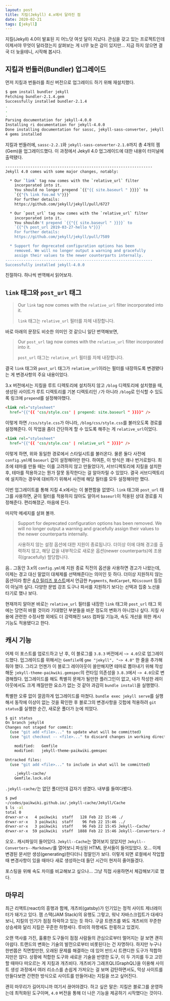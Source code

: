 ```yaml
---
layout: post
title: 지킬(Jekyll) 4.x에서 달라진 점
date: 2020-02-21
tags: [jekyll]
---
```


지킬(Jekyll) 4.0이 발표된 지 어느덧 여섯 달이 지났다. 관심을 갖고 있는 프로젝트인데 이제서야 무엇이 달라졌는지 살펴보는 게 너무 늦은 감이 있지만... 지금 하지 않으면 결국 더 늦을테니, 시작해 봅시다.


## 지킬과 번들러(Bundler) 업그레이드

먼저 지킬과 번들러를 최신 버전으로 업그레이드 하기 위해 재설치했다.

````sh
$ gem install bundler jekyll
Fetching bundler-2.1.4.gem
Successfully installed bundler-2.1.4
.
.
.
Parsing documentation for jekyll-4.0.0
Installing ri documentation for jekyll-4.0.0
Done installing documentation for sassc, jekyll-sass-converter, jekyll after 4 seconds
4 gems installed
````

지킬과 번들러에, `sassc-2.2.1`와 `jekyll-sass-converter-2.1.0`까지 총 4개의 젬(Gem)을 업그레이드했다. 이 과정에서 Jekyll 4.0 업그레이드에 대한 내용이 터미널에 출력됐다.

````sh
-----------------------------------------------------------------
Jekyll 4.0 comes with some major changes, notably:

  * Our `link` tag now comes with the `relative_url` filter
    incorporated into it.
    You should no longer prepend `{{"{{ site.baseurl " }}}}` to
    `{{"{% link foo.md %"}}}`
    For further details:
    https://github.com/jekyll/jekyll/pull/6727

  * Our `post_url` tag now comes with the `relative_url` filter
    incorporated into it.
    You shouldn't prepend `{{"{{ site.baseurl " }}}}` to
    `{{"{% post_url 2019-03-27-hello %"}}}`
    For further details:
    https://github.com/jekyll/jekyll/pull/7589

  * Support for deprecated configuration options has been
    removed. We will no longer output a warning and gracefully
    assign their values to the newer counterparts internally.
-----------------------------------------------------------------
Successfully installed jekyll-4.0.0
````

친절하다. 하나씩 번역해서 읽어보자.

## `link` 태그와 `post_url` 태그

> Our `link` tag now comes with the `relative_url` filter incorporated into it.
>
> `link` 태그는 `relative_url` 필터를 자체 내장합니다.

바로 아래의 문장도 비슷한 의미인 것 같으니 일단 번역해보면,

> Our `post_url` tag now comes with the `relative_url` filter incorporated into it.
>
> `post_url` 태그는 `relative_url` 필터를 자체 내장합니다.

결국 `link` 태그와 `post_url` 태그가 `relative_url`이라는 필터를 내장하도록 변경됐다는 게 변경사항의 주요 내용이었다.

3.x 버전에서는 지킬을 루트 디렉토리에 설치하지 않고 `/blog` 디렉토리에 설치했을 때, 생성된 사이트가 루트 디렉토리를 기본 디렉토리인 `/`가 아니라 `/blog`로 인식할 수 있도록 링크에 `prepend`를 설정해야했다.

````html
<link rel="stylesheet"
  href="{{"{{ 'css/style.css' | prepend: site.baseurl " }}}}" />
````

이렇게 하면 `/css/style.css`가 아니라, `/blog/css/style.css`를 불러오도록 경로를 설정해준다. 이 작업을 좀더 간단하게 할 수 있도록 해주는 게 `relative_url`이었다.

````html
<link rel="stylesheet"
  href="{{"{{ 'css/style.css' | relative_url " }}}}" />
````

이렇게 하면, 위와 동일한 경로에서 스타일시트를 불러온다. 물론 둘다 사전에 `config.yml`에 `baseurl` 값이 설정해야만 한다. 하여튼, 이 방식은 꽤나 번거로웠다. 최초에 테마를 만들 때는 이를 고려하지 않고 만들었다가, 서브디렉토리에 지킬을 설치한 후, 테마를 적용하고는 뭔가 잘못 동작한다는 걸 알아차릴 수 있었다. 결국 서브디렉토리에 설치하는 경우에 대비하기 위해서 사전에 해당 필터를 모두 설정해야만 했다.

이번 업그레이트를 통해 지킬 4.x에서는 이 불편함을 없앴다. `link` 태그와 `post_url` 태그를 사용하면, 굳이 필터를 적용하지 않아도 알아서 `baseurl`이 적용된 상대 경로를 지정해준다. 편리해졌군. 마음에 든다.

마지막 메세지를 살펴 볼까.

> Support for deprecated configuration options has been removed. We will no longer output a warning and gracefully assign their values to the newer counterparts internally.
>
> 사용하지 않는 설정 옵션에 대한 지원이 종료됩니다. 더이상 이에 대해 경고를 출력하지 않고, 해당 값을 내부적으로 새로운 옵션(newer counterparts)에 조용히(gracefully) 할당합니다.

음.. 그동안 3.x의 `config.yml`에 지원 종료 직전의 옵션을 사용하면 경고가 나왔는데, 이제는 경고 대신 말없이 대체제를 선택해준다는 의미인 듯 하다. 더이상 지원하지 않는 옵션이라 함은 [4.0 릴리즈 포스트](https://jekyllrb.com/news/2019/08/20/jekyll-4-0-0-released/)에서 언급한 `Pygments`, `RedCarpet`, `RDiscount` 등등이 아닐까 싶다. 다양한 문법 강조 도구나 파서를 지원하기 보다는 선택과 집중 노선을 타기로 했나 보다.

현재까지 알아본 바로는 `relative_url` 필터를 내장한 `link` 태그와 `post_url` 태그 외에는 당연히 바뀔 것이라 기대했던 부분들을 바꾼 정도의 변화가 아니었나 싶다. 지킬 사용에 관련한 수정사항 외에도 더 강력해진 `SASS` 컴파일 기능과, 속도 개선을 위한 캐시 기능도 적용됐다고 한다.

## 캐시 기능

어제 이 포스트를 업로드하고 난 후, 이 블로그를 `3.8.3` 버전에서 `~> 4.0`으로 업그레이드했다. 업그레이드를 위해서는 `Gemfile`에 `gme "jekyll", "~> 4.0"` 한 줄을 추가해줘야 했다. 그리고 언젠가 이 블로그 레이아웃이 쓸만해지면 테마로 뽑아내기 위해 작성해둔 `jekyll-theme-paikwiki.gemspec`의 런타임 의존성을 `3.8.3`에서 `~> 4.0`으로 변경해줬다. 업그레이드를 해도 특별히 문제가 될만한 플러그인이 없고, 내가 작성한 레이아웃에서도 크게 깨질만한 요소가 없는 것 같아 과감히 `bundle install`을 실행했다.

특별한 오류 없이 깔끔하게 업그레이드를 마쳤다. `bundle exec jekyll serve`를 실행해서 동작에 이상이 없는 것을 확인한 후 블로그의 변경사항을 깃헙에 적용하려 `git status`를 실행한 순간, 새로운 폴더가 눈에 띄었다.

````sh
$ git status
On branch jekyll4
Changes not staged for commit:
  (use "git add <file>..." to update what will be committed)
  (use "git checkout -- <file>..." to discard changes in working directory)

	modified:   Gemfile
	modified:   jekyll-theme-paikwiki.gemspec

Untracked files:
  (use "git add <file>..." to include in what will be committed)

	.jekyll-cache/
	Gemfile.lock.old
````

`.jekyll-cache/`는 없던 폴더인데 갑자기 생겼다. 내부를 들여다봤다.

````sh
$ pwd
~/codes/paikwiki.github.io/.jekyll-cache/Jekyll/Cache
$ ls -al
total 0
drwxr-xr-x   4 paikwiki  staff   128 Feb 22 15:46 ./
drwxr-xr-x   3 paikwiki  staff    96 Feb 22 15:46 ../
drwxr-xr-x   3 paikwiki  staff    96 Feb 22 15:45 Jekyll--Cache/
drwxr-xr-x  59 paikwiki  staff  1888 Feb 22 15:46 Jekyll--Converters--Markdown/
````

오오.. 캐시파일이 들어있다. `Jekyll--Cache`는 열어보지 않았지만 `Jekyll--Converters--Markdown/`를 열어보니 파싱된 HTML 문서들이 들어있었다. 오... 이제 변경된 문서만 생성(generating)한다더니 정말인가 보다. 이렇게 되면 로컬에서 작업할 때 변경사항이 있을 때마다 새로 생성하는데 들던 시간이 현저히 줄어들겠다.

포스팅을 위해 속도 차이를 비교해보고 싶으나... 그냥 직접 사용하면서 체감해보기로 했다.

## 마무리

최근 리액트(react)의 흥행과 함께, 개츠비(gatsby)가 인기있는 정적 사이트 제너레이터가 돼가고 있다. 잼 스택(JAM Stack)의 유행도 그렇고, 워낙 자바스크립트가 대세다 보니, 지킬의 인기가 점점 하락하고 있는 듯 하다. 구글 트랜즈를 봐도 개츠비의 꾸준한 상승세와 달리 지킬은 꾸준한 하향세다. 루비의 하향세도 한몫하고 있겠지.

오랜 역사를 가진, 훌륭한 도구들이 점점 사람들의 관심으로부터 멀어지는 걸 보면 괜히 아쉽다. 트랜드의 변화는 기술의 발전으로부터 비롯된다는 건 자명하다. 하지만 누구나 한번쯤은 직면할만한, 오래된 문제를 해결하는 데 있어 반드시 트랜디한 도구가 적합하지만은 않다. 상황에 적합한 도구와 새로운 기술을 반영한 도구, 이 두 가지를 두고 고민할 때마다 떠오르는 게 지킬과 개츠비다. 개츠비가 그래프QL(GraphQL)을 이용해 사이트 생성 과정에서 여러 리소스를 손쉽게 가져오는 걸 보며 감탄하면서도, 막상 사이트를 만들다보면 간편한 방식으로 사이트를 만들어내는 지킬을 쓰고 싶어진다.

괜히 마무리가 길어지니까 여기서 끊어야겠다. 하고 싶은 말은: 지킬은 블로그를 운영하는데 최적화된 도구이며, `4.0` 버전을 통해 더 나은 기능을 제공하기 시작했다는 것이다.
